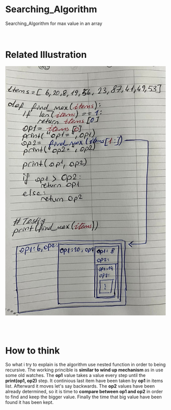 # Searching_Algorithm
Searching_Algorithm for max value in an array
<br>
<br>
<br>
# Related Illustration
<div align="center"><img src="sa (2).jpg" alt="the Illustration" /></div>
<br>
<br>
<br>

# How to think
<p>So what i try to explain is the algorithm use nested function in order to being recursive. The working princible is <strong>similar to wind up mechanism </strong> as in use some old watches. The <strong>op1</strong> value takes a value every step until the <strong>print(op1, op2)</strong> step. It continious last item have been taken by <strong>op1</strong> in items list. Afterward it moves let's say backwards. The <strong>op2</strong> values have been already determined, so it is time to <strong>compare between op1 and op2</strong> in order to find and keep the bigger value. Finally the time that big value have been found it has been kept.</p>
